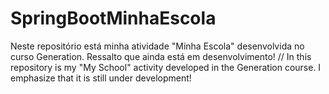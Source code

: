 # SpringBootMinhaEscola
Neste repositório está minha atividade "Minha Escola" desenvolvida no curso Generation. Ressalto que ainda está em desenvolvimento! //  In this repository is my "My School" activity developed in the Generation course. I emphasize that it is still under development!

